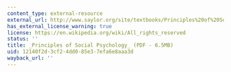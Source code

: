 ```yaml
---
content_type: external-resource
external_url: http://www.saylor.org/site/textbooks/Principles%20of%20Social%20Psychology.pdf
has_external_license_warning: true
license: https://en.wikipedia.org/wiki/All_rights_reserved
status: ''
title: _Principles of Social Psychology_ (PDF - 6.5MB)
uid: 12140f2d-3cf2-4dd0-85e3-7efa6e8aaa3d
wayback_url: ''
---
```

